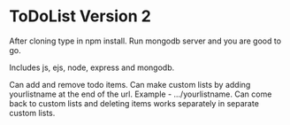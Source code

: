 # ToDoList Version 2

After cloning type in npm install.
Run mongodb server and you are good to go.

Includes js, ejs, node, express and mongodb.

Can add and remove todo items.
Can make custom lists by adding yourlistname at the end of the url. Example - .../yourlistname.
Can come back to custom lists and deleting items works separately in separate custom lists.
